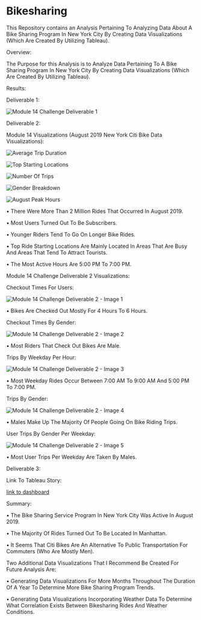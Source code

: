 # Bikesharing

This Repository contains an Analysis Pertaining To Analyzing Data About A Bike Sharing Program In New York City By Creating Data Visualizations (Which Are Created By Utilizing Tableau).


Overview:

The Purpose for this Analysis is to Analyze Data Pertaining To A Bike Sharing Program In New York City By Creating Data Visualizations (Which Are Created By Utilizing Tableau).


Results:


Deliverable 1:

![Module 14 Challenge Deliverable 1  ](https://user-images.githubusercontent.com/80506578/190872032-248b60bc-b4d6-423e-9ea5-383611eee4a6.png)


Deliverable 2:


Module 14 Visualizations (August 2019 New York Citi Bike Data Visualizations): 


![Average Trip Duration  ](https://user-images.githubusercontent.com/80506578/190872142-0efe5a50-b67d-456f-9845-260fb91a781e.png)

![Top Starting Locations  ](https://user-images.githubusercontent.com/80506578/190872170-e01fd417-4ec1-42eb-b9c4-05e2b76a90de.png)

![Number Of Trips  ](https://user-images.githubusercontent.com/80506578/190872185-a4e7c1bb-a849-4802-96f6-6cc90220b30c.png)

![Gender Breakdown  ](https://user-images.githubusercontent.com/80506578/190872196-81890e2e-ed96-4fbb-93c8-e9dc77d9ea75.png)

![August Peak Hours  ](https://user-images.githubusercontent.com/80506578/190872207-f5e674d0-fc7c-4946-8b55-62216a06515a.png)


• There Were More Than 2 Million Rides That Occurred In August 2019.

• Most Users Turned Out To Be Subscribers.

• Younger Riders Tend To Go On Longer Bike Rides. 

• Top Ride Starting Locations Are Mainly Located In Areas That Are Busy And Areas That Tend To Attract Tourists. 

• The Most Active Hours Are 5:00 PM To 7:00 PM. 


Module 14 Challenge Deliverable 2 Visualizations:


Checkout Times For Users: 


![Module 14 Challenge Deliverable 2 - Image 1  ](https://user-images.githubusercontent.com/80506578/190872611-f866579c-bc70-4c09-a9e0-481f985f9f20.png)


• Bikes Are Checked Out Mostly For 4 Hours To 6 Hours.


Checkout Times By Gender:


![Module 14 Challenge Deliverable 2 - Image 2  ](https://user-images.githubusercontent.com/80506578/190872697-8f1b55ac-0e5f-46b6-935d-1c1f90c2070c.png)


• Most Riders That Check Out Bikes Are Male. 


Trips By Weekday Per Hour:


![Module 14 Challenge Deliverable 2 - Image 3  ](https://user-images.githubusercontent.com/80506578/190872803-198d3695-8f41-488a-bc6e-a8656ee88b6d.png)


• Most Weekday Rides Occur Between 7:00 AM To 9:00 AM And 5:00 PM To 7:00 PM.


Trips By Gender:


![Module 14 Challenge Deliverable 2 - Image 4  ](https://user-images.githubusercontent.com/80506578/190872897-b70629ec-d7d0-4f41-a5fe-e4b673f10269.png)


• Males Make Up The Majority Of People Going On Bike Riding Trips. 


User Trips By Gender Per Weekday:


![Module 14 Challenge Deliverable 2 - Image 5  ](https://user-images.githubusercontent.com/80506578/190873017-01ef973c-9650-4802-8502-75bceab49759.png)


• Most User Trips Per Weekday Are Taken By Males.



Deliverable 3:


Link To Tableau Story:


[link to dashboard](https://public.tableau.com/app/profile/tameem.ahmed/viz/NYCCitiBikeAnalysisStory_/NYCCitiBikeAnalysisStory)


Summary:


• The Bike Sharing Service Program In New York City Was Active In August 2019. 

• The Majority Of Rides Turned Out To Be Located In Manhattan. 

• It Seems That Citi Bikes Are An Alternative To Public Transportation For Commuters (Who Are Mostly Men).


Two Additional Data Visualizations That I Recommend Be Created For Future Analysis Are:

• Generating Data Visualizations For More Months Throughout The Duration Of A Year To Determine More Bike Sharing Program Trends. 

• Generating Data Visualizations Incorporating Weather Data To Determine What Correlation Exists Between Bikesharing Rides And Weather Conditions.  





